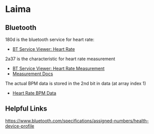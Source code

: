 # Laima

## Bluetooth
180d is the bluetooth service for heart rate:
- [BT Service Viewer: Heart Rate](https://developer.bluetooth.org/gatt/services/Pages/ServiceViewer.aspx?u=org.bluetooth.service.heart_rate.xml)

2a37 is the characteristic for heart rate measurement
- [BT Service Viewer: Heart Rate Measurement](https://developer.bluetooth.org/gatt/characteristics/Pages/CharacteristicViewer.aspx?u=org.bluetooth.characteristic.heart_rate_measurement.xml)
- [Measurement Docs](https://developer.bluetooth.org/gatt/characteristics/Pages/CharacteristicViewer.aspx?u=org.bluetooth.characteristic.heart_rate_measurement.xml)

The actual BPM data is stored in the 2nd bit in data (at array index 1)
- [Heart Rate BPM Data](http://www.raywenderlich.com/52080/introduction-core-bluetooth-building-heart-rate-monitor)


## Helpful Links
https://www.bluetooth.com/specifications/assigned-numbers/health-device-profile
